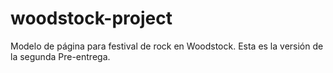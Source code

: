 # woodstock-project
Modelo de página para festival de rock en Woodstock.
Esta es la versión de la segunda Pre-entrega.
